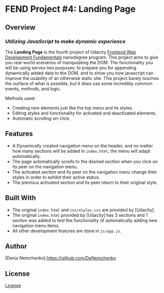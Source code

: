 # FEND Project #4: Landing Page
## Overview
### _Utilizing JavaScript to make dynamic experience_

The **Landing Page** is the fourth project of Udacity [Frontend Web Development Fundamentals](https://emc.udacity.com/c/oneten-scholarship/catalog/Ps0S9U5suW8IHily/i/nd/nd0011-oneten-p1) nanodegree program. 
This project aims to give you real-world scenarios of manipulating the DOM. The functionality you will be using serves two purposes: to prepare you for appending dynamically added data to the DOM, and to show you how javascript can improve the usability of an otherwise static site. This project barely touches the surface of what is possible, but it does use some incredibly common events, methods, and logic.

Methods used:
- Creating new elements just like the top menu and its styles.
- Editing styles and functionality for activated and deactivated elements.
- Automatic scrolling on-click.

## Features

- A Dynamically created navigation menu on the header, and no matter how many sections will be added in `index.html`, the menu will adapt automatically.
- The page automatically scrolls to the desired section when you click on its peer on the navigation menu.
- The activated section and its peer on the navigation menu change their styles in order to exhibit their active status.
- The previous activated section and its peer return to their original style.

## Built With

- The original `index.html` and `css/styles.css` are provided by [Udacity].
- The original `index.html` provided by [Udacity] has 3 sections and 1 section was added to test the functionality of automatically adding new navigation menu items.
- All other development features are done in `js/app.js`.

## Author
[Denis Nemchenko].<https://github.com/DeNemchenko>

## License

[License](LICENSE.txt)

